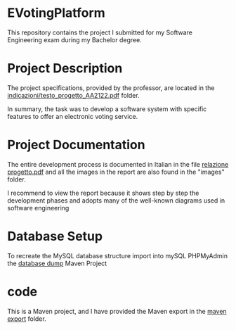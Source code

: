 # EVotingPlatform
This repository contains the project I submitted for my Software Engineering exam during my Bachelor degree.

# Project Description
The project specifications, provided by the professor, are located in the [indicazioni/testo_progetto_AA2122.pdf](./indicazioni/testo_progetto_AA2122.pdf) folder. 

In summary, the task was to develop a software system with specific features to offer an electronic voting service.

# Project Documentation
The entire development process is documented in Italian in the file [relazione progetto.pdf](./relazione%20progetto.pdf) and all the images in the report are also found in the "images" folder.

I recommend to view the report because it shows step by step the development phases and adopts many of the well-known diagrams used in software engineering

# Database Setup
To recreate the MySQL database structure import into mySQL PHPMyAdmin the [database dump](./dump%20database/e_voting_platform%20installazione%20pulita.sql)
Maven Project

# code
This is a Maven project, and I have provided the Maven export in the [maven export](./maven%20export/) folder.
